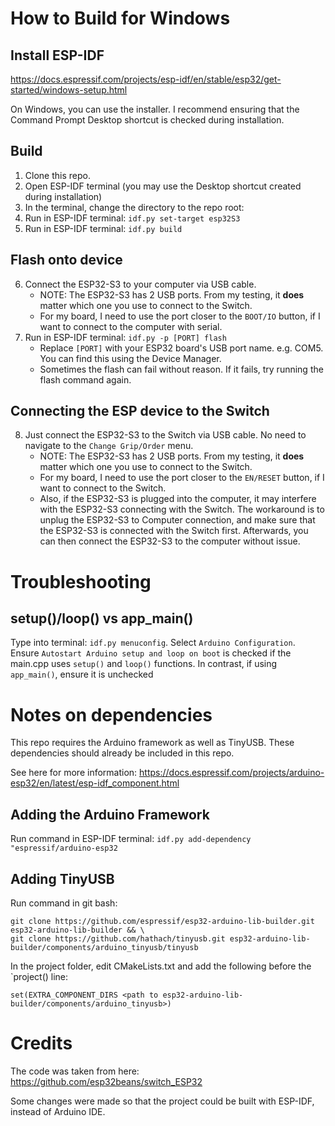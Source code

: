 # How to Build for Windows


## Install ESP-IDF
https://docs.espressif.com/projects/esp-idf/en/stable/esp32/get-started/windows-setup.html

On Windows, you can use the installer. I recommend ensuring that the Command Prompt Desktop shortcut is checked during installation.

## Build
1. Clone this repo.
2. Open ESP-IDF terminal (you may use the Desktop shortcut created during installation)
3. In the terminal, change the directory to the repo root:
4. Run in ESP-IDF terminal: `idf.py set-target esp32S3`
5. Run in ESP-IDF terminal: `idf.py build`

## Flash onto device
6. Connect the ESP32-S3 to your computer via USB cable.
    - NOTE: The ESP32-S3 has 2 USB ports. From my testing, it **does** matter which one you use to connect to the Switch. 
    - For my board, I need to use the port closer to the `BOOT/IO` button, if I want to connect to the computer with serial.
7. Run in ESP-IDF terminal: `idf.py -p [PORT] flash`
    - Replace `[PORT]` with your ESP32 board's USB port name. e.g. COM5. You can find this using the Device Manager.
    - Sometimes the flash can fail without reason. If it fails, try running the flash command again.

## Connecting the ESP device to the Switch
8. Just connect the ESP32-S3 to the Switch via USB cable. No need to navigate to the `Change Grip/Order` menu.
    - NOTE: The ESP32-S3 has 2 USB ports. From my testing, it **does** matter which one you use to connect to the Switch. 
    - For my board, I need to use the port closer to the `EN/RESET` button, if I want to connect to the Switch.
    - Also, if the ESP32-S3 is plugged into the computer, it may interfere with the ESP32-S3 connecting with the Switch. The workaround is to unplug the ESP32-S3 to Computer connection, and make sure that the ESP32-S3 is connected with the Switch first. Afterwards, you can then connect the ESP32-S3 to the computer without issue.

# Troubleshooting

## setup()/loop() vs app_main()
Type into terminal: `idf.py menuconfig`. Select `Arduino Configuration`. Ensure `Autostart Arduino setup and loop on boot` is checked if the main.cpp uses `setup()` and `loop()` functions. In contrast, if using `app_main()`, ensure it is unchecked

# Notes on dependencies

This repo requires the Arduino framework as well as TinyUSB. These dependencies should already be included in this repo.

See here for more information: https://docs.espressif.com/projects/arduino-esp32/en/latest/esp-idf_component.html

## Adding the Arduino Framework
Run command in ESP-IDF terminal: `idf.py add-dependency "espressif/arduino-esp32`

## Adding TinyUSB
Run command in git bash: 
```
git clone https://github.com/espressif/esp32-arduino-lib-builder.git esp32-arduino-lib-builder && \
git clone https://github.com/hathach/tinyusb.git esp32-arduino-lib-builder/components/arduino_tinyusb/tinyusb
```

In the project folder, edit CMakeLists.txt and add the following before the `project() line:

`set(EXTRA_COMPONENT_DIRS <path to esp32-arduino-lib-builder/components/arduino_tinyusb>)`

# Credits
The code was taken from here: https://github.com/esp32beans/switch_ESP32

Some changes were made so that the project could be built with ESP-IDF, instead of Arduino IDE.